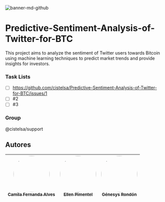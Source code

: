 ![banner-md-github](https://user-images.githubusercontent.com/17438992/235576090-c4a0424b-8533-42c8-9436-fc227c64b0d3.jpg)
# Predictive-Sentiment-Analysis-of-Twitter-for-BTC
This project aims to analyze the sentiment of Twitter users towards Bitcoin using machine learning techniques to predict market trends and provide insights for investors.

### Task Lists
- [ ] https://github.com/cistelsa/Predictive-Sentiment-Analysis-of-Twitter-for-BTC/issues/1
- [ ] #2
- [ ] #3

### Group
@cistelsa/support

## Autores

| [<img src="https://avatars.githubusercontent.com/u/37356058?v=4" width=115 style="border-radius: 50%"><br><sub>Camila Fernanda Alves</sub>](https://github.com/camilafernanda) |  [<img src="https://avatars.githubusercontent.com/u/71970858?v=4" width=115 style="border-radius: 50%"><br><sub>Ellen Pimentel</sub>]([https://github.com/guilhermeonrails](https://github.com/ellenpimentel)) |  [<img src="https://avatars.githubusercontent.com/u/91544872?v=4" width=115 style="border-radius: 50%"><br><sub>Génesys Rondón</sub>](https://github.com/genesysaluralatam) |
| :---: | :---: | :---: |
